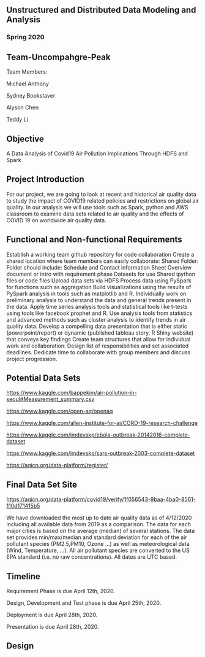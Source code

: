 ## Unstructured and Distributed Data Modeling and Analysis
### Spring 2020
  
## Team-Uncompahgre-Peak

Team Members:

Michael Anthony

Sydney Bookstaver

Alyson Chen

Teddy Li

## Objective

A Data Analysis of Covid19 Air Pollution Implications Through HDFS and Spark

## Project Introduction

For our project, we are going to look at recent and historical air quality data to study the impact of COVID19 related policies and restrictions on global air quality. In our analysis we will use tools such as Spark, python and AWS classroom to examine data sets related to air quality and the effects of COVID 19 on worldwide air quality data. 

## Functional and Non-functional Requirements

Establish a working team github repository for code collaboration
Create a shared location where team members can easily collaborate:
Shared Folder:
Folder should include:
Schedule and Contact information Sheet
Overview document or intro with requirement phase
Datasets for use
Shared ipython files or code files
Upload data sets via HDFS 
Process data using PySpark for functions such as aggregation
Build visualizations using the results of PySpark analysis in tools such as matplotlib and R.
Individually work on preliminary analysis to understand the data and general trends present in the data. 
Apply time series analysis tools and statistical tools like t-tests using tools like facebook prophet and R.
Use analysis tools from statistics and advanced methods such as cluster analysis to identify trends in air quality data.
Develop a compelling data presentation that is either static (powerpoint/report) or dynamic (published tableau story, R Shiny website) that conveys key findings
Create team structures that allow for individual work and collaboration:
Design list of responsibilities and set associated deadlines.
Dedicate time to collaborate with group members and discuss project progression.

## Potential Data Sets

https://www.kaggle.com/bappekim/air-pollution-in-seoul#Measurement_summary.csv

https://www.kaggle.com/open-aq/openaq

https://www.kaggle.com/allen-institute-for-ai/CORD-19-research-challenge

https://www.kaggle.com/imdevskp/ebola-outbreak-20142016-complete-dataset

https://www.kaggle.com/imdevskp/sars-outbreak-2003-complete-dataset

https://aqicn.org/data-platform/register/



## Final Data Set Site
https://aqicn.org/data-platform/covid19/verify/1f056543-9baa-4ba0-8561-110d171415b5

We have downloaded the most up to date air quality data as of 4/12/2020 including all available data from 2019 as a comparison.
The data for each major cities is based on the average (median) of several stations. The data set provides min/max/median and standard deviation for each of the air pollutant species (PM2.5,PM10, Ozone ...) as well as meteorological data (Wind, Temperature, ...). All air pollutant species are converted to the US EPA standard (i.e. no raw concentrations). All dates are UTC based.

## Timeline 
Requirement Phase is due April 12th, 2020.

Design, Development and Test phase is due April 25th, 2020.

Deployment is due April 28th, 2020.

Presentation is due April 28th, 2020.

## Design


